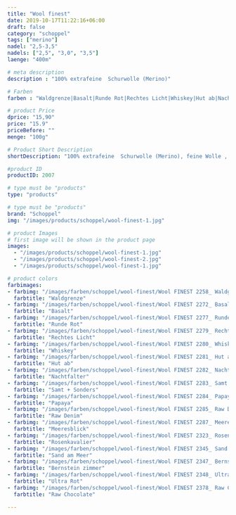 ```yaml
---
title: "Wool finest"
date: 2019-10-17T11:22:16+06:00
draft: false
category: "schoppel"
tags: ["merino"]
nadel: "2,5-3,5"
nadels: ["2,5", "3,0", "3,5"] 
laenge: "400m"	

# meta description
description : "100% extrafeine  Schurwolle (Merino)"

# Farben
farben : "Waldgrenze|Basalt|Runde Rot|Rechtes Licht|Whiskey|Hut ab|Nachtfalter|Samt + Sonders|Papaya|Raw Denim|Meeresblick|Rosenkavalier|Sand am Meer|Bernstein zimmer|Ultra Rot|Raw Chocolate"

# product Price
dprice: "15,90"
price: "15.9"
priceBefore: ""
menge: "100g"

# Product Short Description
shortDescription: "100% extrafeine  Schurwolle (Merino), feine Wolle , toll für Pullover... "

#product ID
productID: 2007

# type must be "products"
type: "products"

# type must be "products"
brand: "Schoppel"
img: "/images/products/schoppel/wool-finest-1.jpg"   

# product Images
# first image will be shown in the product page
images:
  - "/images/products/schoppel/wool-finest-1.jpg"
  - "/images/products/schoppel/wool-finest-2.jpg"
  - "/images/products/schoppel/wool-finest-1.jpg"

# product colors
farbimages:
- farbimg: "/images/farben/schoppel/wool-finest/Wool FINEST 2258_ Waldgrenze.jpg"	
  farbtitle: "Waldgrenze"
- farbimg: "/images/farben/schoppel/wool-finest/Wool FINEST 2272_ Basalt.jpg"	
  farbtitle: "Basalt"
- farbimg: "/images/farben/schoppel/wool-finest/Wool FINEST 2277_ Runde Rot.jpg"	
  farbtitle: "Runde Rot"
- farbimg: "/images/farben/schoppel/wool-finest/Wool FINEST 2279_ Rechtes Licht.jpg"	
  farbtitle: "Rechtes Licht"
- farbimg: "/images/farben/schoppel/wool-finest/Wool FINEST 2280_ Whiskey.jpg"	
  farbtitle: "Whiskey"
- farbimg: "/images/farben/schoppel/wool-finest/Wool FINEST 2281_ Hut ab.jpg"	
  farbtitle: "Hut ab"
- farbimg: "/images/farben/schoppel/wool-finest/Wool FINEST 2282_ Nachtfalter.jpg"	
  farbtitle: "Nachtfalter"
- farbimg: "/images/farben/schoppel/wool-finest/Wool FINEST 2283_ Samt + Sonders.jpg"	
  farbtitle: "Samt + Sonders"
- farbimg: "/images/farben/schoppel/wool-finest/Wool FINEST 2284_ Papaya.jpg"	
  farbtitle: "Papaya"
- farbimg: "/images/farben/schoppel/wool-finest/Wool FINEST 2285_ Raw Denim.jpg"	
  farbtitle: "Raw Denim"
- farbimg: "/images/farben/schoppel/wool-finest/Wool FINEST 2287_ Meeresblick.jpg"	
  farbtitle: "Meeresblick"
- farbimg: "/images/farben/schoppel/wool-finest/Wool FINEST 2323_ Rosenkavalier.jpg"	
  farbtitle: "Rosenkavalier"
- farbimg: "/images/farben/schoppel/wool-finest/Wool FINEST 2345_ Sand am Meer.jpg"	
  farbtitle: "Sand am Meer"
- farbimg: "/images/farben/schoppel/wool-finest/Wool FINEST 2347_ Bernstein zimmer.jpg"	
  farbtitle: "Bernstein zimmer"
- farbimg: "/images/farben/schoppel/wool-finest/Wool FINEST 2348_ Ultra Rot.jpg"	
  farbtitle: "Ultra Rot"
- farbimg: "/images/farben/schoppel/wool-finest/Wool FINEST 2378_ Raw Chocolate.jpg"	
  farbtitle: "Raw Chocolate"

---
```



